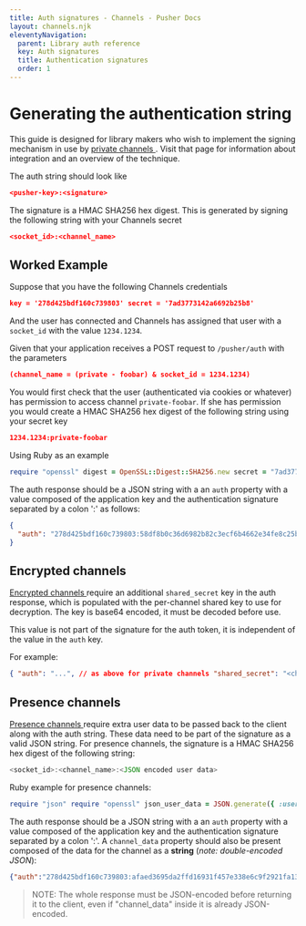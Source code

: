 ```yaml
---
title: Auth signatures - Channels - Pusher Docs
layout: channels.njk
eleventyNavigation:
  parent: Library auth reference
  key: Auth signatures
  title: Authentication signatures
  order: 1
---
```


# Generating the authentication string

This guide is designed for library makers who wish to implement the signing mechanism in use by [ private channels ](/docs/channels/using_channels/private-channels) . Visit that page for information about integration and an overview of the technique.

The auth string should look like

```json
<pusher-key>:<signature>
```

The signature is a HMAC SHA256 hex digest. This is generated by signing the following string with your Channels secret

```json
<socket_id>:<channel_name>
```

## Worked Example

Suppose that you have the following Channels credentials

```json
key = '278d425bdf160c739803' secret = '7ad3773142a6692b25b8'
```

And the user has connected and Channels has assigned that user with a `socket_id` with the value `1234.1234`.

Given that your application receives a POST request to `/pusher/auth` with the parameters

```json
(channel_name = (private - foobar) & socket_id = 1234.1234)
```

You would first check that the user (authenticated via cookies or whatever) has permission to access channel `private-foobar`. If she has permission you would create a HMAC SHA256 hex digest of the following string using your secret key

```json
1234.1234:private-foobar
```

Using Ruby as an example

```rb
require "openssl" digest = OpenSSL::Digest::SHA256.new secret = "7ad3773142a6692b25b8" string_to_sign = "1234.1234:private-foobar" puts signature = OpenSSL::HMAC.hexdigest(digest, secret, string_to_sign) # => 58df8b0c36d6982b82c3ecf6b4662e34fe8c25bba48f5369f135bf843651c3a4
```

The auth response should be a JSON string with a an `auth` property with a value composed of the application key and the authentication signature separated by a colon ':' as follows:

```json
{
  "auth": "278d425bdf160c739803:58df8b0c36d6982b82c3ecf6b4662e34fe8c25bba48f5369f135bf843651c3a4"
}
```

## Encrypted channels

[ Encrypted channels ](/docs/channels/using_channels/encrypted-channels) require an additional `shared_secret` key in the auth response, which is populated with the per-channel shared key to use for decryption. The key is base64 encoded, it must be decoded before use.

This value is not part of the signature for the auth token, it is independent of the value in the `auth` key.

For example:

```json
{ "auth": "...", // as above for private channels "shared_secret": "<channel secret derived from master secret>" }
```

## Presence channels

[ Presence channels ](/docs/channels/using_channels/presence-channels) require extra user data to be passed back to the client along with the auth string. These data need to be part of the signature as a valid JSON string. For presence channels, the signature is a HMAC SHA256 hex digest of the following string:

```js
<socket_id>:<channel_name>:<JSON encoded user data>
```

Ruby example for presence channels:

```rb
require "json" require "openssl" json_user_data = JSON.generate({ :user_id => 10, :user_info => {:name => "Mr. Channels"} }) # NB: written as double-escaped JSON! # => "{\\"user_id\\":10,\\"user_info\\":{\\"name\\":\\"Mr. Channels\\"}}" digest = OpenSSL::Digest::SHA256.new secret = "7ad3773142a6692b25b8" string_to_sign = "1234.1234:presence-foobar:#{json_user_data}" puts signature = OpenSSL::HMAC.hexdigest(digest, secret, string_to_sign) # => afaed3695da2ffd16931f457e338e6c9f2921fa133ce7dac49f529792be6304c
```

The auth response should be a JSON string with a an `auth` property with a value composed of the application key and the authentication signature separated by a colon ':'. A `channel_data` property should also be present composed of the data for the channel as a **string** (_note: double-encoded JSON_):

```json
{"auth":"278d425bdf160c739803:afaed3695da2ffd16931f457e338e6c9f2921fa133ce7dac49f529792be6304c","channel_data":"{\\"user_id\\":10,\\"user_info\\":{\\"name\\":\\"Mr. Channels\\"}}"}
```

> NOTE: The whole response must be JSON-encoded before returning it to the client, even if "channel_data" inside it is already JSON-encoded.
